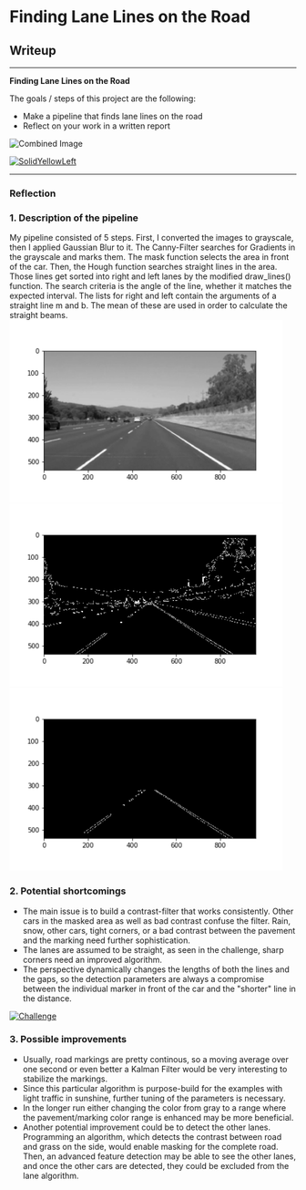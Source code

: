 # **Finding Lane Lines on the Road** 

## Writeup 


---

**Finding Lane Lines on the Road**

The goals / steps of this project are the following:
* Make a pipeline that finds lane lines on the road
* Reflect on your work in a written report
<img src="examples/laneLines_thirdPass.jpg" width="480" alt="Combined Image" />


[![SolidYellowLeft](http://img.youtube.com/vi/Px1KuJr8Dsg/0.jpg)](https://youtu.be/Px1KuJr8Dsg)


---

### Reflection

### 1. Description of the pipeline

My pipeline consisted of 5 steps. First, I converted the images to grayscale, then I applied Gaussian Blur to it. The Canny-Filter searches for Gradients in the grayscale and marks them. The mask function selects the area in front of the car. 
Then, the Hough function searches straight lines in the area. Those lines get sorted into right and left lanes by the modified draw_lines() function. The search criteria is the angle of the line, whether it matches the expected interval. The lists for right and left contain the arguments of a straight line m and b. The mean of these are used in order to calculate the straight beams. 
<img src="/test_images_output/gray_blur.png" width="480" alt="gray_blur" />
<img src="/test_images_output/edges.png" width="480" alt="edges" />
<img src="/test_images_output/masked.png" width="480" alt="masked" />



### 2. Potential shortcomings


* The main issue is to build a contrast-filter that works consistently. Other cars in the masked area as well as bad contrast confuse the filter. Rain, snow, other cars, tight corners, or a bad contrast between the pavement and the marking need further sophistication. 
* The lanes are assumed to be straight, as seen in the challenge, sharp corners need an improved algorithm. 
* The perspective dynamically changes the lengths of both the lines and the gaps, so the detection parameters are always a compromise between the individual marker in front of the car and the "shorter" line in the distance. 

[![Challenge](http://img.youtube.com/vi/ACiUXz4cYB8/0.jpg)](https://youtu.be/ACiUXz4cYB8)


### 3. Possible improvements

* Usually, road markings are pretty continous, so a moving average over one second or even better a Kalman Filter would be very interesting to stabilize the markings. 
* Since this particular algorithm is purpose-build for the examples with light traffic in sunshine, further tuning of the parameters is necessary. 
* In the longer run either changing the color from gray to a range where the pavement/marking color range is enhanced may be more beneficial. 
* Another potential improvement could be to detect the other lanes. Programming an algorithm, which detects the contrast between road and grass on the side, would enable masking for the complete road. Then, an advanced feature detection may be able to see the other lanes, and once the other cars are detected, they could be excluded from the lane algorithm. 



